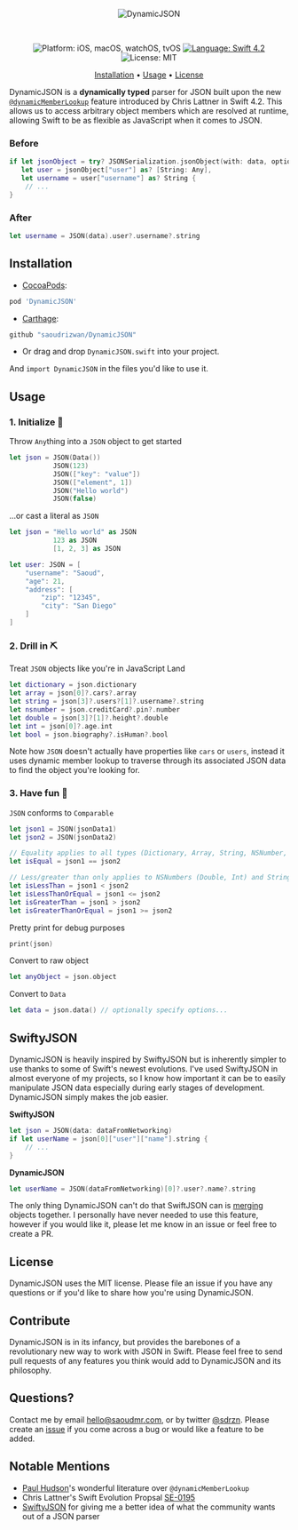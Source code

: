 <p align="center">
    <img src="https://user-images.githubusercontent.com/7799382/50582031-179fe380-0e14-11e9-9f16-bc8b8c69b41b.png" alt="DynamicJSON" />
</p>
<br>
<p align="center">
    <img src="https://user-images.githubusercontent.com/7799382/50578326-80279a00-0ded-11e9-8cfc-5cf45f70bbab.png" alt="Platform: iOS, macOS, watchOS, tvOS" />
    <a href="https://developer.apple.com/swift" target="_blank"><img src="https://user-images.githubusercontent.com/7799382/50578324-80279a00-0ded-11e9-9526-5e548f86e500.png" alt="Language: Swift 4.2" /></a>
    <img src="https://user-images.githubusercontent.com/7799382/50578325-80279a00-0ded-11e9-8a53-2c56bd762880.png" alt="License: MIT" />
</p>

<p align="center">
    <a href="#installation">Installation</a>
  • <a href="#usage">Usage</a>
  • <a href="#license">License</a>
</p>

DynamicJSON is a **dynamically typed** parser for JSON built upon the new <a href="https://github.com/apple/swift-evolution/blob/master/proposals/0195-dynamic-member-lookup.md" target="_blank">`@dynamicMemberLookup`</a> feature introduced by Chris Lattner in Swift 4.2. This allows us to access arbitrary object members which are resolved at runtime, allowing Swift to be as flexible as JavaScript when it comes to JSON.

### Before

```swift
if let jsonObject = try? JSONSerialization.jsonObject(with: data, options: []) as? [String: Any],
   let user = jsonObject["user"] as? [String: Any],
   let username = user["username"] as? String {
	// ...
}
```

### After

```swift
let username = JSON(data).user?.username?.string
```

## Installation

-   <a href="https://guides.cocoapods.org/using/using-cocoapods.html" target="_blank">CocoaPods</a>:

```ruby
pod 'DynamicJSON'
```

-   <a href="https://github.com/Carthage/Carthage" target="_blank">Carthage</a>:

```ruby
github "saoudrizwan/DynamicJSON"
```

-   Or drag and drop `DynamicJSON.swift` into your project.

And `import DynamicJSON` in the files you'd like to use it.

## Usage

### 1. Initialize 🐣

Throw `Any`thing into a `JSON` object to get started

```swift
let json = JSON(Data())
           JSON(123)
           JSON(["key": "value"])
           JSON(["element", 1])
           JSON("Hello world")
           JSON(false)
```

...or cast a literal as `JSON`

```swift
let json = "Hello world" as JSON
           123 as JSON
           [1, 2, 3] as JSON

let user: JSON = [
	"username": "Saoud",
	"age": 21,
	"address": [
	    "zip": "12345",
	    "city": "San Diego"
	]
]
```

### 2. Drill in ⛏

Treat `JSON` objects like you're in JavaScript Land

```swift
let dictionary = json.dictionary
let array = json[0]?.cars?.array
let string = json[3]?.users?[1]?.username?.string
let nsnumber = json.creditCard?.pin?.number
let double = json[3]?[1]?.height?.double
let int = json[0]?.age.int
let bool = json.biography?.isHuman?.bool
```

Note how `JSON` doesn't actually have properties like `cars` or `users`, instead it uses dynamic member lookup to traverse through its associated JSON data to find the object you're looking for.

### 3. Have fun 🤪

`JSON` conforms to `Comparable`

```swift
let json1 = JSON(jsonData1)
let json2 = JSON(jsonData2)

// Equality applies to all types (Dictionary, Array, String, NSNumber, Bool, NSNull)
let isEqual = json1 == json2

// Less/greater than only applies to NSNumbers (Double, Int) and Strings
let isLessThan = json1 < json2
let isLessThanOrEqual = json1 <= json2
let isGreaterThan = json1 > json2
let isGreaterThanOrEqual = json1 >= json2
```

Pretty print for debug purposes

```swift
print(json)
```

Convert to raw object

```swift
let anyObject = json.object
```

Convert to `Data`

```swift
let data = json.data() // optionally specify options...
```

## SwiftyJSON

DynamicJSON is heavily inspired by SwiftyJSON but is inherently simpler to use thanks to some of Swift's newest evolutions. I've used SwiftyJSON in almost everyone of my projects, so I know how important it can be to easily manipulate JSON data especially during early stages of development. DynamicJSON simply makes the job easier.

**SwiftyJSON**
```swift
let json = JSON(data: dataFromNetworking)
if let userName = json[0]["user"]["name"].string {
	// ...
}
```
**DynamicJSON**
```swift
let userName = JSON(dataFromNetworking)[0]?.user?.name?.string
```
The only thing DynamicJSON can't do that SwiftJSON can is [merging](https://github.com/SwiftyJSON/SwiftyJSON#merging) objects together. I personally have never needed to use this feature, however if you would like it, please let me know in an issue or feel free to create a PR.

## License

DynamicJSON uses the MIT license. Please file an issue if you have any questions or if you'd like to share how you're using DynamicJSON.

## Contribute

DynamicJSON is in its infancy, but provides the barebones of a revolutionary new way to work with JSON in Swift. Please feel free to send pull requests of any features you think would add to DynamicJSON and its philosophy.

## Questions?

Contact me by email <a href="mailto:hello@saoudmr.com">hello@saoudmr.com</a>, or by twitter <a href="https://twitter.com/sdrzn" target="_blank">@sdrzn</a>. Please create an <a href="https://github.com/saoudrizwan/DynamicJSON/issues">issue</a> if you come across a bug or would like a feature to be added.

## Notable Mentions

* [Paul Hudson](https://www.hackingwithswift.com/)'s wonderful literature over `@dynamicMemberLookup`
* Chris Lattner's Swift Evolution Propsal [SE-0195](https://github.com/apple/swift-evolution/blob/master/proposals/0195-dynamic-member-lookup.md)
* [SwiftyJSON](https://github.com/SwiftyJSON/SwiftyJSON) for giving me a better idea of what the community wants out of a JSON parser
